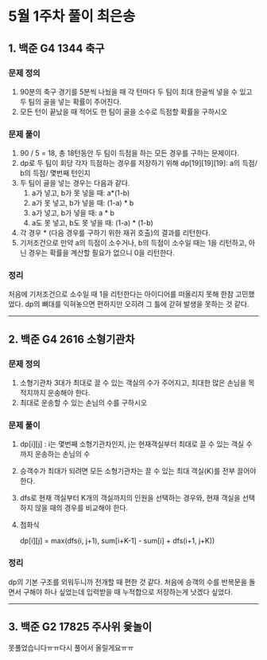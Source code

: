 # 5월 1주차 풀이 최은송
## 1. 백준 G4 1344 축구 
### 문제 정의
1. 90분의 축구 경기를 5분씩 나눴을 때 각 턴마다 두 팀이 최대 한골씩 넣을 수 있고 두 팀의 골을 넣는 확률이 주어진다.
2. 모든 턴이 끝났을 때 적어도 한 팀이 골을 소수로 득점할 확률을 구하시오

### 문제 풀이
1. 90 / 5 = 18, 총 18턴동안 두 팀이 득점을 하는 모든 경우를 구하는 문제이다.
2. dp로 두 팀이 회당 각자 득점하는 경우를 저장하기 위해 dp[19][19][19]: a의 득점/ b의 득점/ 몇번째 턴인지
3. 두 팀이 골을 넣는 경우는 다음과 같다.
    1. a가 넣고, b가 못 넣을 때: a*(1-b)
    2. a가 못 넣고, b가 넣을 때: (1-a) * b
    3. a가 넣고, b가 넣을 때: a * b
    4. a도 못 넣고, b도 못 넣을 때: (1-a) * (1-b)
4. 각 경우 * (다음 경우를 구하기 위한 재귀 호출)의 결과를 리턴한다.
5. 기저조건으로 만약 a의 득점이 소수거나, b의 득점이 소수일 때는 1을 리턴하고, 아닌 경우는 확률을 계산할 필요가 없으니 0을 리턴한다.


### 정리
처음에 기저조건으로 소수일 때 1을 리턴한다는 아이디어를 떠올리지 못해 한참 고민했었다. dp의 뼈대를 익혀놓으면 편하지만 오히려 그 틀에 갇혀 발생을 못하는 것 같다.

----
## 2. 백준 G4 2616 소형기관차 
### 문제 정의
1. 소형기관차 3대가 최대로 끌 수 있는 객실의 수가 주어지고, 최대한 많은 손님을 목적지까지 운송해야 한다.
2. 최대로 운송할 수 있는 손님의 수를 구하시오

### 문제 풀이
1. dp[i][j] : i는 몇번째 소형기관차인지, j는 현재객실부터 최대로 끌 수 있는 객실 수까지 운송하는 손님의 수
2. 승객수가 최대가 되려면 모든 소형기관차는 끌 수 있는 최대 객실(K)를 전부 끌어야 한다.
3. dfs로 현재 객실부터 K개의 객실까지의 인원을 선택하는 경우와, 현재 객실을 선택하지 않을 때의 경우를 비교해야 한다.
4. 점화식

    dp[i][j] = max(dfs(i, j+1), sum[i+K-1] - sum[i] + dfs(i+1, j+K))

### 정리
dp의 기본 구조를 외워두니까 전개할 때 편한 것 같다. 처음에 승객의 수를 반복문을 돌면서 구해야 하나 싶었는데 입력받을 때 누적합으로 저장하는게 낫겠다 싶었다.

----
## 3. 백준 G2 17825 주사위 윷놀이
못풀었습니다ㅠㅠ다시 풀어서 올릴게요ㅠㅠ
